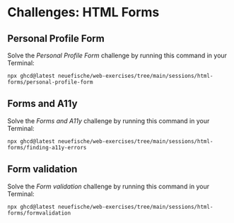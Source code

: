 # Challenges: HTML Forms

## Personal Profile Form

Solve the _Personal Profile Form_ challenge by running this command in your Terminal:

```
npx ghcd@latest neuefische/web-exercises/tree/main/sessions/html-forms/personal-profile-form
```

## Forms and A11y

Solve the _Forms and A11y_ challenge by running this command in your Terminal:

```
npx ghcd@latest neuefische/web-exercises/tree/main/sessions/html-forms/finding-a11y-errors
```

## Form validation

Solve the _Form validation_ challenge by running this command in your Terminal:

```
npx ghcd@latest neuefische/web-exercises/tree/main/sessions/html-forms/formvalidation
```
